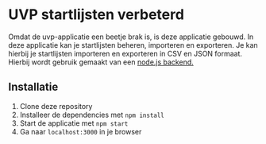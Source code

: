 # UVP startlijsten verbeterd
Omdat de uvp-applicatie een beetje brak is, is deze applicatie gebouwd.
In deze applicatie kan je startlijsten beheren, importeren en exporteren.
Je kan hierbij je startlijsten importeren en exporteren in CSV en JSON formaat.
Hierbij wordt gebruik gemaakt van een [node.js backend.](https://github.com/jellebuitenhuis/uvp_express)

## Installatie
1. Clone deze repository
2. Installeer de dependencies met `npm install`
3. Start de applicatie met `npm start`
4. Ga naar `localhost:3000` in je browser
